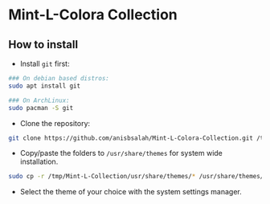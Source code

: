 # Mint-L-Colora Collection

## How to install

* Install `git` first:

```bash
### On debian based distros:
sudo apt install git

### On ArchLinux:
sudo pacman -S git
```

* Clone the repository:

```bash
git clone https://github.com/anisbsalah/Mint-L-Colora-Collection.git /tmp/Mint-L-Collection
```

* Copy/paste the folders to `/usr/share/themes` for system wide installation.

```bash
sudo cp -r /tmp/Mint-L-Collection/usr/share/themes/* /usr/share/themes/
```

* Select the theme of your choice with the system settings manager.
